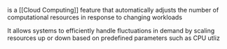 is a [[Cloud Computing]] feature that automatically adjusts the number of computational resources in response to changing workloads

It allows systems to efficiently handle fluctuations in demand by scaling resources up or down based on predefined parameters such as CPU utliz